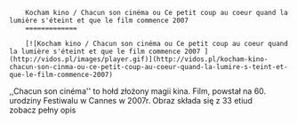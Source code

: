 
        Kocham kino / Chacun son cinéma ou Ce petit coup au coeur quand la lumière s'éteint et que le film commence 2007 
        =============
        
        [![Kocham kino / Chacun son cinéma ou Ce petit coup au coeur quand la lumière s'éteint et que le film commence 2007 ](http://vidos.pl/images/player.gif)](http://vidos.pl/kocham-kino-chacun-son-cinma-ou-ce-petit-coup-au-coeur-quand-la-lumire-s-teint-et-que-le-film-commence-2007)
        
        
 ,,Chacun son cinéma'' to hołd złożony magii kina. Film, powstał na 60. urodziny Festiwalu w Cannes w 2007r. Obraz składa się z 33 etiud zobacz pełny opis
    